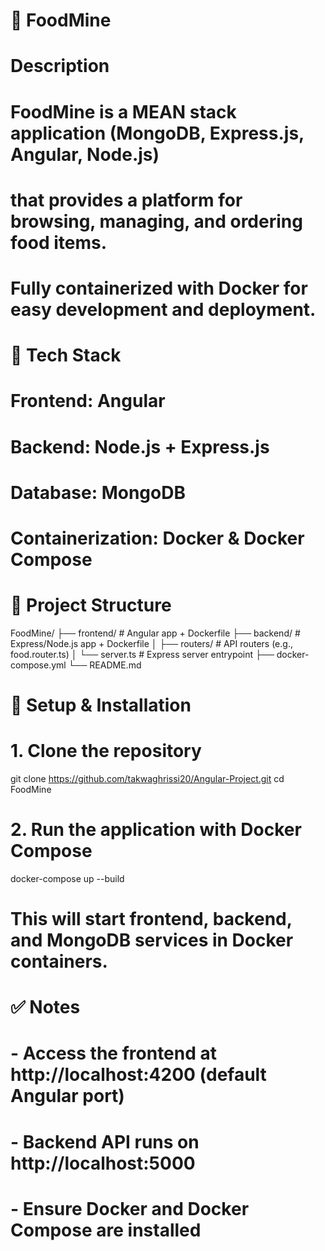 # 🍔 FoodMine

# Description
# FoodMine is a MEAN stack application (MongoDB, Express.js, Angular, Node.js) 
# that provides a platform for browsing, managing, and ordering food items.
# Fully containerized with Docker for easy development and deployment.

# 🚀 Tech Stack
# Frontend: Angular
# Backend: Node.js + Express.js
# Database: MongoDB
# Containerization: Docker & Docker Compose

# 📂 Project Structure
FoodMine/
├── frontend/         # Angular app + Dockerfile
├── backend/          # Express/Node.js app + Dockerfile
│   ├── routers/      # API routers (e.g., food.router.ts)
│   └── server.ts     # Express server entrypoint
├── docker-compose.yml
└── README.md

# 🔧 Setup & Installation

# 1. Clone the repository
git clone https://github.com/takwaghrissi20/Angular-Project.git
cd FoodMine

# 2. Run the application with Docker Compose
docker-compose up --build

# This will start frontend, backend, and MongoDB services in Docker containers.

# ✅ Notes
# - Access the frontend at http://localhost:4200 (default Angular port)
# - Backend API runs on http://localhost:5000
# - Ensure Docker and Docker Compose are installed
